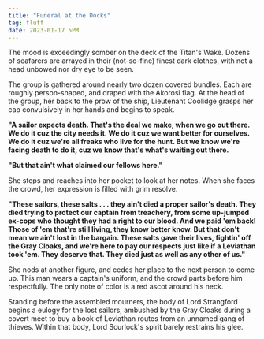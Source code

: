 ```yaml
---
title: "Funeral at the Docks"
tag: fluff
date: 2023-01-17 5PM
---
```


The mood is exceedingly somber on the deck of the Titan's Wake. Dozens of seafarers are arrayed in their (not-so-fine) finest dark clothes, with not a head unbowed nor dry eye to be seen. 

The group is gathered around nearly two dozen covered bundles. Each are roughly person-shaped, and draped with the Akorosi flag. At the head of the group, her back to the prow of the ship, Lieutenant Coolidge grasps her cap convulsively in her hands and begins to speak.

**"A sailor expects death. That's the deal we make, when we go out there.  We do it cuz the city needs it. We do it cuz we want better for ourselves. We do it cuz we're all freaks who live for the hunt. But we know we're facing death to do it, cuz we know that's what's waiting out there.**

**"But that ain't what claimed our fellows here."**

She stops and reaches into her pocket to look at her notes. When she faces the crowd, her expression is filled with grim resolve.

**"These sailors, these salts . . . they ain't died a proper sailor's death. They died trying to protect our captain from treachery, from some up-jumped ex-cops who thought they had a right to our blood. And we paid 'em back! Those of 'em that're still living, they know better know. But that don't mean we ain't lost in the bargain. These salts gave their lives, fightin' off the Gray Cloaks, and we're here to pay our respects just like if a Leviathan took 'em. They deserve that. They died just as well as any other of us."**

She nods at another figure, and cedes her place to the next person to come up. This man wears a captain's uniform, and the crowd parts before him respectfully. The only note of color is a red ascot around his neck.

Standing before the assembled mourners, the body of Lord Strangford begins a eulogy for the lost sailors, ambushed by the Gray Cloaks during a covert meet to buy a book of Leviathan routes from an unnamed gang of thieves. Within that body, Lord Scurlock's spirit barely restrains his glee. 